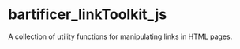 # bartificer_linkToolkit_js
A collection of utility functions for manipulating links in HTML pages.
